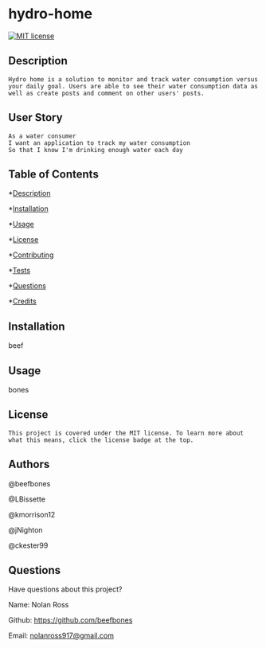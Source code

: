 # hydro-home

  [![MIT license](https://img.shields.io/badge/License-MIT-blue.svg)](https://lbesson.mit-license.org/)

  ## Description
    Hydro home is a solution to monitor and track water consumption versus your daily goal. Users are able to see their water consumption data as well as create posts and comment on other users' posts.

  ## User Story
    As a water consumer
    I want an application to track my water consumption
    So that I know I'm drinking enough water each day

  ## Table of Contents

  *[Description](#description)

  *[Installation](#installation)

  *[Usage](#usage)

  *[License](#license)

  *[Contributing](#contributing)

  *[Tests](#tests)

  *[Questions](#questions)

  *[Credits](credits)

  ## Installation
  beef

  ## Usage
  bones

  ## License
    This project is covered under the MIT license. To learn more about what this means, click the license badge at the top.

  ## Authors
  @beefbones

  @LBissette

  @kmorrison12

  @jNighton

  @ckester99

  ## Questions
  Have questions about this project?

  Name: Nolan Ross

  Github: https://github.com/beefbones

  Email: nolanross917@gmail.com
  